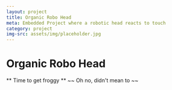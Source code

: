 ```yaml
---
layout: project
title: Organic Robo Head
meta: Embedded Project where a robotic head reacts to touch
category: project
img-src: assets/img/placeholder.jpg
---
```


# Organic Robo Head
** Time to get froggy **
~~ Oh no, didn't mean to ~~
